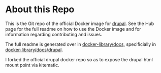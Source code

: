 # About this Repo

This is the Git repo of the official Docker image for [drupal](https://registry.hub.docker.com/_/drupal/). See the
Hub page for the full readme on how to use the Docker image and for information
regarding contributing and issues.

The full readme is generated over in [docker-library/docs](https://github.com/docker-library/docs),
specificially in [docker-library/docs/drupal](https://github.com/docker-library/docs/tree/master/drupal).

I forked the official drupal docker repo so as to expose the drupal html mount point via kitematic.
